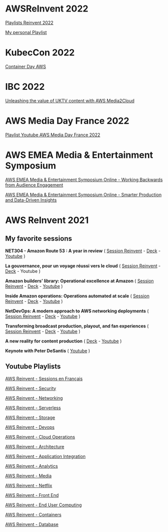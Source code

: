 # AWSReInvent 2022 

[Playlists Reinvent 2022](channel-UCdoadna9HFHsxXWhafhNvKw.md)

[My personal Playlist](my-playlist-reinvent-2022.md)

# KubecCon 2022


[Container Day AWS](https://www.youtube.com/playlist?list=PLehXSATXjcQFD6ZUH4o0hwoH6gmGHvqQe)

# IBC 2022
[Unleashing the value of UKTV content with AWS Media2Cloud](https://www.youtube.com/watch?v=Uaye3XkKVgo&feature=youtu.be)

# AWS Media Day France 2022

[Playlist Youtube AWS Media Day France 2022](https://www.youtube.com/watch?v=2rQMCD0uyIQ&list=PLL_L4MF1Z7JUlTedFignU01KZbq28vZEh)

# AWS EMEA Media & Entertainment Symposium 

[AWS EMEA Media & Entertainment Symposium Online - Working Backwards from Audience Engagement](https://www.youtube.com/watch?v=XtDGLmIPxhk)

[AWS EMEA Media & Entertainment Symposium Online - Smarter Production and Data-Driven Insights](https://www.youtube.com/watch?v=geIBzoPEEwY)

# AWS ReInvent 2021

## My favorite sessions

**NET304 - Amazon Route 53 : A year in review** ( [Session Reinvent](https://virtual.reinvent.awsevents.com/session-virtual/?es_id=07f68be892&v2477da705118cc74fd14460db021e1784e2eed5a7982c6482ec95cb2e86d259644b8741959f52a49e0e6908b82a9d860=2789DC0963F2F7444F74F9EF82ABADE706877660D57402DA7FAC4183681A6CF956CF3EB3DFAEA288F57A1565BEBC1C57) - 
[Deck](https://mplay-assets.s3.amazonaws.com/sites/awsreinv21/_uploads/assets/drvlgwuqmmwuxypw_awsreinv21.pdf) - 
[Youtube](https://www.youtube.com/watch?v=uffRFW0BrUU)
)

**La gouvernance, pour un voyage réussi vers le cloud** ( [Session Reinvent](https://virtual.reinvent.awsevents.com/session-virtual/?v2477da705118cc74fd14460db021e1784e2[…]252831D0D141CD535E44A64AECB91C44C48F42359C998C691F7ED) - 
[Deck](https://mplay-assets.s3.amazonaws.com/sites/awsreinv21/_uploads/assets/vbwiidfpylbiikpf_awsreinv21.pdf) - 
Youtube
)

**Amazon builders’ library: Operational excellence at Amazon** ( [Session Reinvent](https://virtual.reinvent.awsevents.com/session-virtual/?v2477da705118cc74fd14460db021e1784e2[…]E4C40ABD56DDAEBC90FDF073D37DBF505BFD792796A8EA270D795) - 
[Deck](https://mplay-assets.s3.amazonaws.com/sites/awsreinv21/_uploads/assets/cdorfxffmcrzgtdt_awsreinv21.pdf) - 
[Youtube](https://www.youtube.com/watch?v=7MrD4VSLC_w)
)

**Inside Amazon operations: Operations automated at scale** ( [Session Reinvent](https://virtual.reinvent.awsevents.com/session-virtual/?v2477da705118cc74fd14460db021e1784e2eed5a7982c6482ec95cb2e86d259644b8741959f52a49e0e6908b82a9d860=6B3F3045C85F36CE63C7D67EB95AAB2F4164462952D28FEAA9B226300DF4109FDC1C941DB830E2A9160B368099984E95) - 
[Deck](https://mplay-assets.s3.amazonaws.com/sites/awsreinv21/_uploads/assets/jjultmtudfqutakn_awsreinv21.pdf) - 
[Youtube](https://www.youtube.com/watch?v=XJNTo7K4glo)
)

**NetDevOps: A modern approach to AWS networking deployments** ( 
[Session Reinvent](https://virtual.reinvent.awsevents.com/session-virtual/?v2477da705118cc74fd14460db021e1784e2eed5a7982c6482ec95cb2e86d259644b8741959f52a49e0e6908b82a9d860=704597FDD85A0F144D2F197A8E7940D9083F9CD23672912B56780CDB6115B06BDD2D4F823604F49C03F9DBC25FED6706) - 
[Deck](https://mplay-assets.s3.amazonaws.com/sites/awsreinv21/_uploads/assets/zezrqqlxiowvvacj_awsreinv21.pdf) - 
[Youtube](https://www.youtube.com/watch?v=q9LYzQQ1QLM)
)

**Transforming broadcast production, playout, and fan experiences** ( 
[Session Reinvent](https://virtual.reinvent.awsevents.com/session-virtual/?v2477da705118cc74fd14460db021e1784e2eed5a7982c6482ec95cb2e86d259644b8741959f52a49e0e6908b82a9d860=AE51E92E3B811DC58A22F8855AF1D43BFD9F685734A6FC56342BAFE431760F63C338E199B84D423B1EB2F053E94583DB) -
[Deck](https://mplay-assets.s3.amazonaws.com/sites/awsreinv21/_uploads/assets/yaafxssekctzqjxd_awsreinv21.pdf) - 
[Youtube](https://www.youtube.com/watch?v=sLg6Nnw6R0g)
)

**A new reality for content production** ( 
[Deck](https://virtual.reinvent.awsevents.com/session-virtual/?v2477da705118cc74fd14460db021e1784e2eed5a7982c6482ec95cb2e86d259644b8741959f52a49e0e6908b82a9d860=0680BE566A9065744AB6A8811E6E5A06835FB7002F8D0A6FC364A9070083DCFBD995B98F8FBC4AB1F04619D2F15A9EDE) - 
[Youtube](https://www.youtube.com/watch?v=VwsAJKsmNno)
)


**Keynote with Peter DeSantis** ( [Youtube](https://www.youtube.com/watch?v=9NEQbFLtDmg) )

## Youtube Playlists

[AWS Reinvent - Sessions en Français](playlist-PLL_L4MF1Z7JVxkNOAetbK8hCmJWRanQah.md)

[AWS Reinvent - Security](playlist-PL2yQDdvlhXf_b_a3X0Bd58WbEZGDau-lW.md)

[AWS Reinvent - Networking](playlist-PL2yQDdvlhXf8LwUXEjfwfT9Yd0fFf4H-G.md)

[AWS Reinvent - Serverless](playlist-PL2yQDdvlhXf9h--iJ3AEr6r7R6EsgjKNm.md)

[AWS Reinvent - Storage](playlist-PL2yQDdvlhXf84XEw3vxTFxW9cc0U7kj_G.md)

[AWS Reinvent - Devops](playlist-PL2yQDdvlhXf8IJuIGCoPbO2HXxWFFml8Z.md)

[AWS Reinvent - Cloud Operations](playlist-PL2yQDdvlhXf_iYtj8AVNbR7TfBgVoMQGA.md)

[AWS Reinvent - Architecture](playlist-PL2yQDdvlhXf8Y3Po6kztYpyKxhy6XEV-_.md)

[AWS Reinvent - Application Integration](playlist-PL2yQDdvlhXf_NlTmZ2Yc1alpZ-cjZyz-W.md)

[AWS Reinvent - Analytics](playlist-PL2yQDdvlhXf-zvXglx6Vs1wvtczIR_b61.md)

[AWS Reinvent - Media](playlist-PL2yQDdvlhXf-C9OQaL0ndFpj0ZuvPkyAb.md)

[AWS Reinvent - Netflix](playlist-PL2yQDdvlhXf8r4Szoi7TvfbH6KXk5SlM1.md)

[AWS Reinvent - Front End](playlist-PL2yQDdvlhXf9Cg4McKSCdJ-uroabfib16.md)

[AWS Reinvent - End User Computing](playlist-PL2yQDdvlhXf9o8C35r5MpmYou-qLuWhMt.md)

[AWS Reinvent - Containers](playlist-PL2yQDdvlhXf_w7ko6ux5eFhDLS1ggjWsr.md)

[AWS Reinvent - Database](playlist-PL2yQDdvlhXf8R2BYrOfcp8kKUvIHc5NoQ.md)

